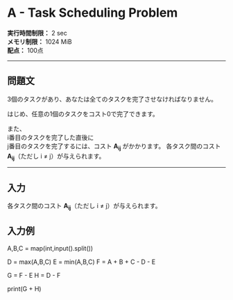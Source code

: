 # A - Task Scheduling Problem

**実行時間制限：** 2 sec  
**メモリ制限：** 1024 MiB  
**配点：** 100点

---

## 問題文

3個のタスクがあり、あなたは全てのタスクを完了させなければなりません。

はじめ、任意の1個のタスクをコスト0で完了できます。

また、  
i番目のタスクを完了した直後に  
j番目のタスクを完了するには、コスト **A<sub>ij</sub>** がかかります。
各タスク間のコスト **A<sub>ij</sub>**（ただし i ≠ j）が与えられます。

---

## 入力

各タスク間のコスト **A<sub>ij</sub>**（ただし i ≠ j）が与えられます。

## 入力例

A,B,C = map(int,input().split())

D = max(A,B,C)
E = min(A,B,C)
F = A + B + C - D - E

G = F - E
H = D - F

print(G + H)

